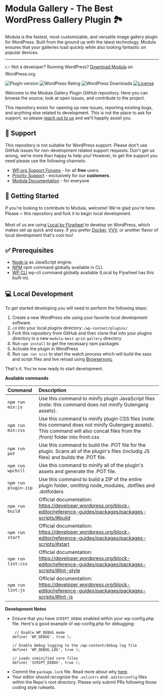 # Modula Gallery - The Best WordPress Gallery Plugin 🏞️

Modula is the fastest, most customizable, and versatile image gallery plugin for WordPress. Built from the ground up with the latest technology, Modula ensures that your galleries load quickly while also looking fantastic on popular devices.

---

👉 Not a developer? Running WordPress? [Download Modula](https://wordpress.org/plugins/modula-best-grid-gallery/) on WordPress.org.

![Plugin version](https://img.shields.io/wordpress/plugin/v/modula-best-grid-gallery.svg) 
![WordPress Rating](https://img.shields.io/wordpress/plugin/r/modula-best-grid-gallery.svg) 
![WordPress Downloads](https://img.shields.io/wordpress/plugin/dt/modula-best-grid-gallery.svg) 
[![License](https://img.shields.io/badge/license-GPL--3.0%2B-green.svg)](https://github.com/WPChill/modula-lite/blob/master/license.txt) 


Welcome to the Modula Gallery Plugin GitHub repository. Here you can browse the source, look at open issues, and contribute to the project.

This repository exists for opening up new issues, reporting existing bugs, and anything else related to development. This is not the place to ask for support, so please [reach out to us](https://wp-modula.com/contact-us/) and we'll happily assist you.

 ## 🙋 Support

 This repository is not suitable for WordPress support. Please don't use GitHub issues for non-development related support requests. Don't get us wrong, we're more than happy to help you! However, to get the support you need please use the following channels:

* [WP.org Support Forums](https://wordpress.org/support/plugin/modula-best-grid-gallery) - for all **free** users.
* [Priority Support](https://wp-modula.com/contact-us/) - exclusively for our **customers**.
* [Modula Documentation](https://wp-modula.com/knowledge-base/) - for everyone

## 🌱 Getting Started

If you're looking to contribute to Modula, welcome! We're glad you're here. Please ⭐️ this repository and fork it to begin local development.

Most of us are using [Local by Flywheel](https://localbyflywheel.com/) to develop on WordPress, which makes set up quick and easy. If you prefer [Docker](https://www.docker.com/), [VVV](https://github.com/Varying-Vagrant-Vagrants/VVV), or another flavor of local development that's cool too!

## ✅ Prerequisites
* [Node.js](https://nodejs.org/en/) as JavaScript engine.
* [NPM](https://docs.npmjs.com/) npm command globally available in CLI.
* [WP CLI](https://wp-cli.org) wp-cli command globally available (Local by Flywheel has this built-in).

## 💻 Local Development

To get started developing you will need to perform the following steps:

1. Create a new WordPress site using your favorite local development software.
2. `cd` into your local plugins directory: `/wp-content/plugins/`
3. Fork this repository from GitHub and then clone that into your plugins directory in a new `modula-best-grid-gallery` directory
4. Run `npm install` to get the necessary npm packages
5. Activate the plugin in WordPress
7. Run `npm run scss` to start the watch process which will build the sass and script files and live reload using [Browsersync](https://www.browsersync.io/)

That's it. You're now ready to start development.

**Available commands**

| Command             | Description  |
| :------------- | :------------ |
| `npm run min:js`      | Use this command to minify plugin JavaScript files (note: this command does not minify Gutengerg assets).  |
| `npm run min:css`      |    Use this command to minify plugin CSS files (note: this command does not minify Gutengerg assets). This command will also concat files from the /front/ folder into front.css |
| `npm run pot` |  Use this command to build the .POT file for the plugin. Scans all of the plugin's files (includig JS files) and builds the .POT file. |
| `npm run wpchill` |  Use this command to minify all of the plugin's assets and generate the .POT file. |
| `npm run plugin-zip` |  Use this command to build a ZIP of the entire plugin folder, omitting node_modules, .dotfiles and .dotfolders |
| `npm run build` |  Official documentation: https://developer.wordpress.org/block-editor/reference-guides/packages/packages-scripts/#build |
| `npm run start` |  Official documentation: https://developer.wordpress.org/block-editor/reference-guides/packages/packages-scripts/#start |
| `npm run lint:css` |  Official documentation: https://developer.wordpress.org/block-editor/reference-guides/packages/packages-scripts/#lint-style |
| `npm run lint:js` |  Official documentation: https://developer.wordpress.org/block-editor/reference-guides/packages/packages-scripts/#lint-js |

**Development Notes**

* Ensure that you have `SCRIPT_DEBUG` enabled within your wp-config.php file. Here's a good example of wp-config.php for debugging:
    ```
     // Enable WP_DEBUG mode
    define( 'WP_DEBUG', true );

    // Enable Debug logging to the /wp-content/debug.log file
    define( 'WP_DEBUG_LOG', true );

    // Loads unminified core files
    define( 'SCRIPT_DEBUG', true );
    ```
* Commit the `package.lock` file. Read more about why [here](https://docs.npmjs.com/files/package-lock.json).
* Your editor should recognize the `.eslintrc` and `.editorconfig` files within the Repo's root directory. Please only submit PRs following those coding style rulesets.
